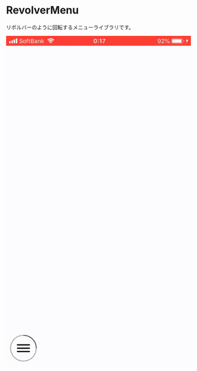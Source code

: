# RevolverMenu

リボルバーのように回転するメニューライブラリです。

![](https://github.com/k-shuya/RevolverMenu/blob/add_gif/sample.gif)
